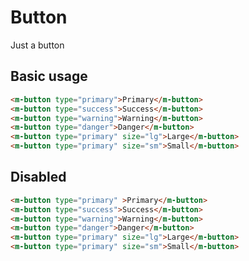 # Button

Just a button

## Basic usage

<ButtonDemo />

```html
<m-button type="primary">Primary</m-button>
<m-button type="success">Success</m-button>
<m-button type="warning">Warning</m-button>
<m-button type="danger">Danger</m-button>
<m-button type="primary" size="lg">Large</m-button>
<m-button type="primary" size="sm">Small</m-button>
```

## Disabled

<ButtonDemo disabled />

```html
<m-button type="primary" >Primary</m-button>
<m-button type="success">Success</m-button>
<m-button type="warning">Warning</m-button>
<m-button type="danger">Danger</m-button>
<m-button type="primary" size="lg">Large</m-button>
<m-button type="primary" size="sm">Small</m-button>
```

